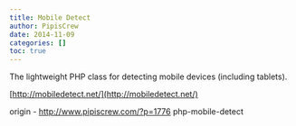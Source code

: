 ```yaml
---
title: Mobile Detect
author: PipisCrew
date: 2014-11-09
categories: []
toc: true
---
```


The lightweight PHP class for detecting mobile devices (including tablets).

[http://mobiledetect.net/](http://mobiledetect.net/)

origin - http://www.pipiscrew.com/?p=1776 php-mobile-detect